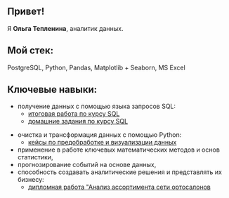 ## Привет! 

Я **Ольга Тепленина**, аналитик данных.

## Мой стек:

PostgreSQL, Python, Pandas, Matplotlib + Seaborn, MS Excel

## Ключевые навыки:
* получение данных с помощью языка запросов SQL:
  * [итоговая работа по курсу SQL](https://github.com/OlgaTeplenina/final-SQL-34)
  * [домашние задания по курсу SQL](https://github.com/OlgaTeplenina/homework_SQL)

- очистка и трансформация данных с помощью Python:
  * [кейсы по предобработке и визуализации данных](https://github.com/OlgaTeplenina/Pandas/blob/main/README.md)
- применение в работе ключевых математических методов и основ статистики,
- прогнозирование событий на основе данных,
- способность создавать аналитические решения и представлять их бизнесу:
  * [дипломная работа "Анализ ассортимента сети ортосалонов](https://github.com/OlgaTeplenina/assortment-analysis)

